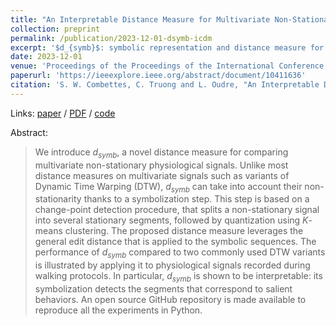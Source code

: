 ```yaml
---
title: "An Interpretable Distance Measure for Multivariate Non-Stationary Physiological Signals"
collection: preprint
permalink: /publication/2023-12-01-dsymb-icdm
excerpt: '$d_{symb}$: symbolic representation and distance measure for multivariate time series.'
date: 2023-12-01
venue: 'Proceedings of the Proceedings of the International Conference on Data Mining Workshops (ICDMW)'
paperurl: 'https://ieeexplore.ieee.org/abstract/document/10411636'
citation: 'S. W. Combettes, C. Truong and L. Oudre, "An Interpretable Distance Measure for Multivariate Non-Stationary Physiological Signals," 2023 IEEE International Conference on Data Mining Workshops (ICDMW), Shanghai, China, 2023, pp. 533-539, doi: 10.1109/ICDMW60847.2023.00076.'
---
```


Links: [paper](http://www.laurentoudre.fr/publications.html) / [PDF](https://ieeexplore.ieee.org/abstract/document/10411636) / [code](https://github.com/sylvaincom/d-symb)

Abstract:
>We introduce $d_{symb}$, a novel distance measure for comparing multivariate non-stationary physiological signals. Unlike most distance measures on multivariate signals such as variants of Dynamic Time Warping (DTW), $d_{symb}$ can take into account their non-stationarity thanks to a symbolization step. This step is based on a change-point detection procedure, that splits a non-stationary signal into several stationary segments, followed by quantization using $K$-means clustering. The proposed distance measure leverages the general edit distance that is applied to the symbolic sequences. The performance of $d_{symb}$ compared to two commonly used DTW variants is illustrated by applying it to physiological signals recorded during walking protocols. In particular, $d_{symb}$ is shown to be interpretable: its symbolization detects the segments that correspond to salient behaviors. An open source GitHub repository is made available to reproduce all the experiments in Python.